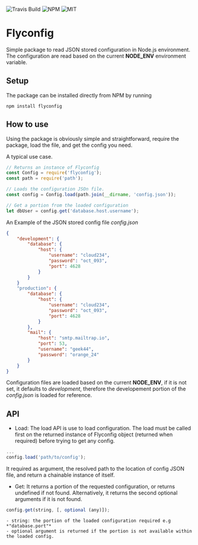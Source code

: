 ![Travis Build](https://img.shields.io/travis/ionware/json-config.svg)
![NPM](https://img.shields.io/npm/v/flyconfig.svg)
![MIT](https://img.shields.io/github/license/ionware/json-config.svg)
# Flyconfig
Simple package to read JSON stored configuration in Node.js environment. The configuration are read based
on the current **NODE_ENV** environment variable.

## Setup
The package can be installed directly from NPM by running
```npm
npm install flyconfig
```

## How to use
Using the package is obviously simple and straightforward, require the package, load the file, and get the config you need.

A typical use case.
```javascript
// Returns an instance of Flyconfig
const Config = require('flyconfig');
const path = require('path');

// Loads the configuration JSOn file.
const config = Config.load(path.join(__dirname, 'config.json'));

// Get a portion from the loaded configuration
let dbUser = config.get('database.host.username');
```

An Example of the JSON stored config file *config.json*
```json
{
    "development": {
        "database": {
            "host": {
                "username": "cloud234",
                "password": "oct_093",
                "port": 4628
            }
        }
    }
    "production": {
        "database": {
            "host": {
                "username": "cloud234",
                "password": "oct_093",
                "port": 4628
            }
        },
        "mail": {
            "host": "smtp.mailtrap.io",
            "port": 53,
            "username": "geek44",
            "password": "orange_24"
        }
    }
}
```
Configuration files are loaded based on the current **NODE_ENV**, if it is not set, it defaults to *development*, therefore the developement portion of the *config.json* is loaded for reference.

## API

- Load: 
The load API is use to load configuration. The load must be called first on the returned instance of Flyconfig object (returned when required) before trying to get any config.
```javascript
...
config.load('path/to/config');
```
It required as argument, the resolved path to the location of config JSON file, and return a chainable instance of itself.

- Get: 
It returns a portion of the requested configuration, or returns undefined if not found. Alternatively, it returns the second optional arguments if it is not found.
```javascript
config.get(string, [, optional (any)]);
```
    - string: the portion of the loaded configuration required e.g *"database.port"*
    - optional argument is returned if the portion is not available within the loaded config.